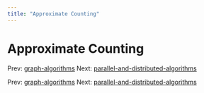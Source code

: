 ```yaml
---
title: "Approximate Counting"
---
```


# Approximate Counting

Prev: [graph-algorithms](graph-algorithms.md)
Next: [parallel-and-distributed-algorithms](parallel-and-distributed-algorithms.md)

Prev: [graph-algorithms](graph-algorithms.md)
Next: [parallel-and-distributed-algorithms](parallel-and-distributed-algorithms.md)
